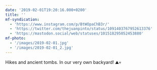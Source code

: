 ```yaml
---
date: '2019-02-01T19:20:16.000+0200'
title: ''
mf-syndication:
  - 'https://www.instagram.com/p/BtWOpaChB3r/'
  - 'https://twitter.com/thejuanpinto/status/1091403767952613376'
  - 'https://mastodon.social/web/statuses/101518295052453880'
mf-photo:
  - '/images/2019-02-01.jpg'
  - '/images/2019-02-01_2.jpg'
---
```

Hikes and ancient tombs. In our very own backyard! ⛰💀
